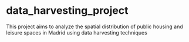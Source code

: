 # data_harvesting_project
This project aims to analyze the spatial distribution of public housing and leisure spaces in Madrid using data harvesting techniques
